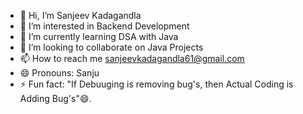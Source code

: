 - 👋 Hi, I’m Sanjeev Kadagandla
- 👀 I’m interested in Backend Development
- 🌱 I’m currently learning DSA with Java
- 💞️ I’m looking to collaborate on Java Projects
- 📫 How to reach me sanjeevkadagandla61@gmail.com 
- 😄 Pronouns: Sanju
- ⚡ Fun fact: "If Debuuging is removing bug's, then Actual Coding is Adding Bug's"😄.

<!---
Ksanjeev7/Ksanjeev7 is a ✨ special ✨ repository because its `README.md` (this file) appears on your GitHub profile.
You can click the Preview link to take a look at your changes.
--->
